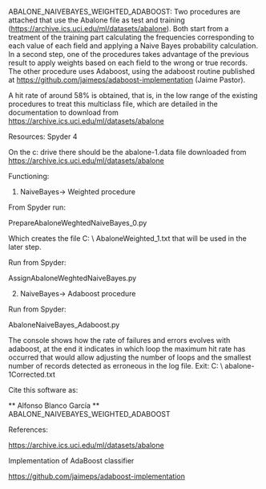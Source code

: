 ABALONE_NAIVEBAYES_WEIGHTED_ADABOOST: Two procedures are attached that use the Abalone file as test and training (https://archive.ics.uci.edu/ml/datasets/abalone). Both start from a treatment of the training part calculating the frequencies corresponding to each value of each field and applying a Naive Bayes probability calculation. In a second step, one of the procedures takes advantage of the previous result to apply weights based on each field to the wrong or true records. The other procedure uses Adaboost, using the adaboost routine published at https://github.com/jaimeps/adaboost-implementation (Jaime Pastor).

A hit rate of around 58% is obtained, that is, in the low range of the existing procedures to treat this multiclass file, which are detailed in the documentation to download from https://archive.ics.uci.edu/ml/datasets/abalone


Resources: Spyder 4

On the c: drive there should be the abalone-1.data file downloaded from https://archive.ics.uci.edu/ml/datasets/abalone

Functioning:

1. NaiveBayes-> Weighted procedure

From Spyder run:

PrepareAbaloneWeghtedNaiveBayes_0.py

Which creates the file C: \ AbaloneWeighted_1.txt that will be used in the later step.

Run from Spyder:

AssignAbaloneWeghtedNaiveBayes.py


2. NaiveBayes-> Adaboost procedure

Run from Spyder:

AbaloneNaiveBayes_Adaboost.py

The console shows how the rate of failures and errors evolves with adaboost, at the end it indicates in which loop the maximum hit rate has occurred that would allow adjusting the number of loops and the smallest number of records detected as erroneous in the log file. Exit:
 C: \ abalone-1Corrected.txt


Cite this software as:

** Alfonso Blanco García ** ABALONE_NAIVEBAYES_WEIGHTED_ADABOOST


References:

https://archive.ics.uci.edu/ml/datasets/abalone

Implementation of AdaBoost classifier

https://github.com/jaimeps/adaboost-implementation
